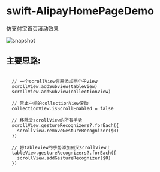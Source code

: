 # swift-AlipayHomePageDemo
仿支付宝首页滚动效果

![snapshot](https://github.com/GorXion/AlipayHomePageDemo/blob/master/alipay_home.gif)

## 主要思路:

``` objc

  // 一个scrollView容器添加两个子view
  scrollView.addSubview(tableView)
  scrollView.addSubview(collectionView)
  
  // 禁止中间的collectionView滚动
  collectionView.isScrollEnabled = false
        
  // 移除父scrollView的所有手势
  scrollView.gestureRecognizers?.forEach({
    scrollView.removeGestureRecognizer($0)
  })
        
  // 将tableView的手势添加到父scrollView上
  tableView.gestureRecognizers?.forEach({
    scrollView.addGestureRecognizer($0)
  })
```
